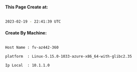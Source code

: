 
   
#### This Page Create at:

```bash

2023-02-19 - 22:41:39 UTC

```

#### Create By Machine:

```bash

Host Name : fv-az442-360

platform  : Linux-5.15.0-1033-azure-x86_64-with-glibc2.35

Ip Local  : 10.1.1.0

```

